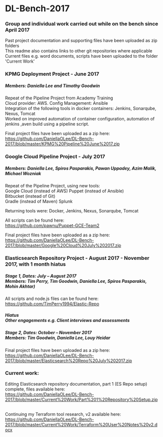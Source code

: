# DL-Bench-2017
### Group and individual work carried out while on the bench since April 2017

Past project documentation and supporting files have been uploaded as zip folders
<br> This readme also contains links to other git repositories where applicable
<br> Current files e.g. word documents, scripts have been uploaded to the folder 'Current Work'

### KPMG Deployment Project - June 2017
##### Members: Daniella Lee and Timothy Goodwin

Repeat of the Pipeline Project from Academy Training
<br> Cloud provider: AWS. Config Management: Ansible
<br> Integration of the following tools in docker containers: Jenkins, Sonarqube, Nexus, Tomcat
<br> Worked on improved automation of container configuration, automation of jenkins ,aven build using a pipeline script.

Final project files have been uploaded as a zip here:
<br>https://github.com/DaniellaOLee/DL-Bench-2017/blob/master/KPMG%20Pipeline%20June%2017.zip

### Google Cloud Pipeline Project - July 2017
##### Members: Daniella Lee, Spiros Pasparakis, Pawan Uppadey, Azim Malik, Michael Wozniak

Repeat of the Pipeline Project, using new tools:
<br>Google Cloud (instead of AWS) Puppet (instead of Ansible)
<br>Bitbucket (instead of Git)
<br>Gradle (instead of Maven) Splunk

Returning tools were: Docker, Jenkins, Nexus, Sonarqube, Tomcat

All scripts can be found here:
<br>https://github.com/pawnu/Puppet-GCE-Team2

Final project files have been uploaded as a zip here:
<br>https://github.com/DaniellaOLee/DL-Bench-2017/blob/master/Google%20Cloud%20July%202017.zip

### Elasticsearch Repository Project - August 2017 - November 2017, with 1 month hiatus

##### Stage 1, Dates: July – August 2017 <br>Members: Tim Perry, Tim Goodwin, Daniella Lee, Spiros Pasparakis, Mohin Akhtar)

All scripts and node.js files can be found here:
<br>https://github.com/TimPerry1994/Elastic-Repo

##### Hiatus <br>Other engagements e.g. Client interviews and assessments

##### Stage 2, Dates: October – November 2017 <br>Members: Tim Goodwin, Daniella Lee, Louy Heidar

Final project files have been uploaded as a zip here:
<br>https://github.com/DaniellaOLee/DL-Bench-2017/blob/master/Elasticsearch%20Repo%20July%202017.zip

### Current work:
Editing Elasticsearch repository documentation, part 1 (ES Repo setup) complete, files available here:
<br>https://github.com/DaniellaOLee/DL-Bench-2017/blob/master/Current%20Work/Part%201%20Repository%20Setup.zip

<br>Continuing my Terraform tool research, v2 available here:
<br>https://github.com/DaniellaOLee/DL-Bench-2017/blob/master/Current%20Work/Terraform%20User%20Notes%20v2.docx



